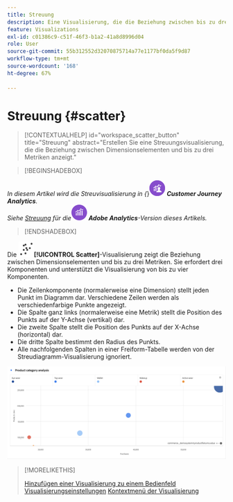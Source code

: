 ```yaml
---
title: Streuung
description: Eine Visualisierung, die die Beziehung zwischen bis zu drei Metriken anzeigt.
feature: Visualizations
exl-id: c01386c9-c51f-46f3-b1a2-41a8d8996d04
role: User
source-git-commit: 55b312552d32070875714a77e1177bf0da5f9d87
workflow-type: tm+mt
source-wordcount: '168'
ht-degree: 67%

---
```


# Streuung {#scatter}

<!-- markdownlint-disable MD034 -->

>[!CONTEXTUALHELP]
>id="workspace_scatter_button"
>title="Streuung"
>abstract="Erstellen Sie eine Streuungsvisualisierung, die die Beziehung zwischen Dimensionselementen und bis zu drei Metriken anzeigt."

<!-- markdownlint-enable MD034 -->


>[!BEGINSHADEBOX]

_In diesem Artikel wird die Streuvisualisierung in {_}![CustomerJourneyAnalytics](/help/assets/icons/CustomerJourneyAnalytics.svg) _**Customer Journey Analytics**._<br/>_Siehe [Streuung](https://experienceleague.adobe.com/en/docs/analytics/analyze/analysis-workspace/visualizations/scatterplot) für die_![AdobeAnalytics](/help/assets/icons/AdobeAnalytics.svg) _**Adobe Analytics**-Version dieses Artikels._

>[!ENDSHADEBOX]


Die ![GraphScatter](/help/assets/icons/GraphScatter.svg)**[!UICONTROL Scatter]**-Visualisierung zeigt die Beziehung zwischen Dimensionselementen und bis zu drei Metriken. Sie erfordert drei Komponenten und unterstützt die Visualisierung von bis zu vier Komponenten.

* Die Zeilenkomponente (normalerweise eine Dimension) stellt jeden Punkt im Diagramm dar. Verschiedene Zeilen werden als verschiedenfarbige Punkte angezeigt.
* Die Spalte ganz links (normalerweise eine Metrik) stellt die Position des Punkts auf der Y-Achse (vertikal) dar.
* Die zweite Spalte stellt die Position des Punkts auf der X-Achse (horizontal) dar.
* Die dritte Spalte bestimmt den Radius des Punkts.
* Alle nachfolgenden Spalten in einer Freiform-Tabelle werden von der Streudiagramm-Visualisierung ignoriert.

![Streudiagramm-Beispiel mit mehreren Dimensionselementen ](assets/scatter.png)

>[!MORELIKETHIS]
>
>[Hinzufügen einer Visualisierung zu einem Bedienfeld](/help/analysis-workspace/visualizations/freeform-analysis-visualizations.md#add-visualizations-to-a-panel)
>[Visualisierungseinstellungen](/help/analysis-workspace/visualizations/freeform-analysis-visualizations.md#settings)
>[Kontextmenü der Visualisierung](/help/analysis-workspace/visualizations/freeform-analysis-visualizations.md#context-menu)
>
